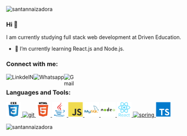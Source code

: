 <p align="left"> <img src="https://komarev.com/ghpvc/?username=santannaizadora&label=Profile%20views&color=0e75b6&style=flat" alt="santannaizadora" /> </p>

### Hi 👋


I am currently studying full stack web development at Driven Education.


- 🌱 I’m currently learning React.js and Node.js.


<h3 align="left">Connect with me:</h3>
<p align="left">
<a target="_blank" href="https://www.linkedin.com/in/santannaizadora/">
  <img align="left" alt="LinkdeIN"  src="https://icons.iconarchive.com/icons/limav/flat-gradient-social/32/Linkedin-icon.png" />
</a>
<a target="_blank" href="https://api.whatsapp.com/send?phone=5534991992825">
  <img align="left" alt="Whatsapp"  src="https://icons.iconarchive.com/icons/limav/flat-gradient-social/32/Whatsapp-icon.png" />
</a>
<a target="_blank" href="mailto:santannaizadora@gmail.com">
  <img align="left" alt="Gmail" width="32px" src="https://cdn-icons-png.flaticon.com/512/281/281769.png" />
</a>

</p></br>

<p align="left">
</p>

<h3 align="left">Languages and Tools:</h3>
<p align="left"> <a href="https://www.w3schools.com/css/" target="_blank" rel="noreferrer"> <img src="https://raw.githubusercontent.com/devicons/devicon/master/icons/css3/css3-original-wordmark.svg" alt="css3" width="40" height="40"/> </a> <a href="https://git-scm.com/" target="_blank" rel="noreferrer"> <img src="https://www.vectorlogo.zone/logos/git-scm/git-scm-icon.svg" alt="git" width="40" height="40"/> </a> <a href="https://www.w3.org/html/" target="_blank" rel="noreferrer"> <img src="https://raw.githubusercontent.com/devicons/devicon/master/icons/html5/html5-original-wordmark.svg" alt="html5" width="40" height="40"/> </a> <a href="https://www.java.com" target="_blank" rel="noreferrer"> <img src="https://raw.githubusercontent.com/devicons/devicon/master/icons/java/java-original.svg" alt="java" width="40" height="40"/> </a> <a href="https://developer.mozilla.org/en-US/docs/Web/JavaScript" target="_blank" rel="noreferrer"> <img src="https://raw.githubusercontent.com/devicons/devicon/master/icons/javascript/javascript-original.svg" alt="javascript" width="40" height="40"/> </a> <a href="https://www.mysql.com/" target="_blank" rel="noreferrer"> <img src="https://raw.githubusercontent.com/devicons/devicon/master/icons/mysql/mysql-original-wordmark.svg" alt="mysql" width="40" height="40"/> </a> <a href="https://nodejs.org" target="_blank" rel="noreferrer"> <img src="https://raw.githubusercontent.com/devicons/devicon/master/icons/nodejs/nodejs-original-wordmark.svg" alt="nodejs" width="40" height="40"/> </a> <a href="https://reactjs.org/" target="_blank" rel="noreferrer"> <img src="https://raw.githubusercontent.com/devicons/devicon/master/icons/react/react-original-wordmark.svg" alt="react" width="40" height="40"/> </a> <a href="https://spring.io/" target="_blank" rel="noreferrer"> <img src="https://www.vectorlogo.zone/logos/springio/springio-icon.svg" alt="spring" width="40" height="40"/> </a> <a href="https://www.typescriptlang.org/" target="_blank" rel="noreferrer"> <img src="https://raw.githubusercontent.com/devicons/devicon/master/icons/typescript/typescript-original.svg" alt="typescript" width="40" height="40"/> </a> </p>


<p><img align="center" src="https://github-readme-stats.vercel.app/api/top-langs?username=santannaizadora&show_icons=true&locale=en&layout=compact" alt="santannaizadora"/></p>
